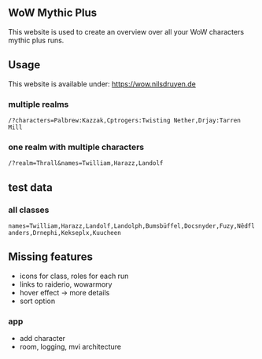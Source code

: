 ## WoW  Mythic Plus

This website is used to create an overview over all your WoW characters mythic plus runs.

## Usage

This website is available under: https://wow.nilsdruyen.de

### multiple realms

`/?characters=Palbrew:Kazzak,Cptrogers:Twisting Nether,Drjay:Tarren Mill`

### one realm with multiple characters

`/?realm=Thrall&names=Twilliam,Harazz,Landolf`

## test data

### all classes

`names=Twilliam,Harazz,Landolf,Landolph,Bumsbüffel,Docsnyder,Fuzy,Nêdflanders,Drnephi,Kekseplx,Kuucheen`

## Missing features

- icons for class, roles for each run
- links to raiderio, wowarmory
- hover effect -> more details
- sort option

### app
- add character
- room, logging, mvi architecture
